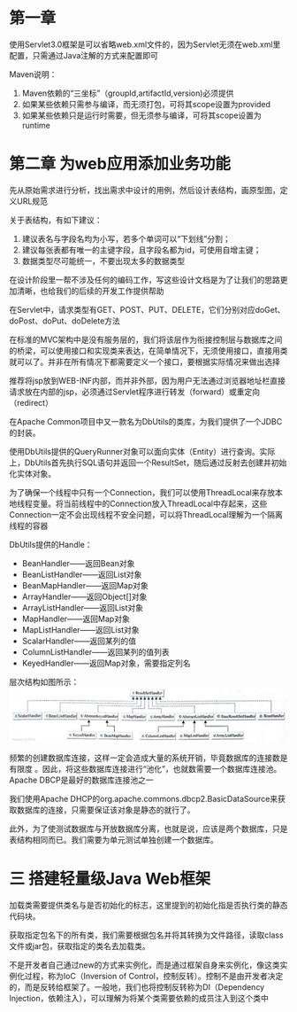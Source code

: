 # 第一章

使用Servlet3.0框架是可以省略web.xml文件的，因为Servlet无须在web.xml里配置，只需通过Java注解的方式来配置即可

Maven说明：

1. Maven依赖的“三坐标”（groupId,artifactId,version)必须提供
2. 如果某些依赖只需参与编译，而无须打包，可将其scope设置为provided
3. 如果某些依赖只是运行时需要，但无须参与编译，可将其scope设置为runtime

# 第二章 为web应用添加业务功能

先从原始需求进行分析，找出需求中设计的用例，然后设计表结构，画原型图，定义URL规范

关于表结构，有如下建议：

1. 建议表名与字段名均为小写，若多个单词可以“下划线”分割；
2. 建议每张表都有唯一的主键字段，且字段名都为id，可使用自增主键；
3. 数据类型尽可能统一，不要出现太多的数据类型

在设计阶段里一帮不涉及任何的编码工作，写这些设计文档是为了让我们的思路更加清晰，也给我们的后续的开发工作提供帮助

在Servlet中，请求类型有GET、POST、PUT、DELETE，它们分别对应doGet、doPost、doPut、doDelete方法

在标准的MVC架构中是没有服务层的，我们将该层作为衔接控制层与数据库之间的桥梁，可以使用接口和实现类来表达，在简单情况下，无须使用接口，直接用类就可以了。并非在所有情况下都需要定义一个接口，要根据实际情况来做出选择

推荐将jsp放到WEB-INF内部，而并非外部，因为用户无法通过浏览器地址栏直接请求放在内部的jsp，必须通过Servlet程序进行转发（forward）或重定向（redirect）

在Apache Common项目中又一款名为DbUtils的类库，为我们提供了一个JDBC的封装。

使用DbUtils提供的QueryRunner对象可以面向实体（Entity）进行查询。实际上，DbUtils首先执行SQL语句并返回一个ResultSet，随后通过反射去创建并初始化实体对象。

为了确保一个线程中只有一个Connection，我们可以使用ThreadLocal来存放本地线程变量。将当前线程中的Connection放入ThreadLocal中存起来，这些Connection一定不会出现线程不安全问题，可以将ThreadLocal理解为一个隔离线程的容器

DbUtils提供的Handle：

* BeanHandler——返回Bean对象
* BeanListHandler——返回List对象
* BeanMapHandler——返回Map对象
* ArrayHandler——返回Object[]对象
* ArrayListHandler——返回List对象
* MapHandler——返回Map对象
* MapListHandler——返回List对象
* ScalarHandler——返回某列的值
* ColumnListHandler——返回某列的值列表
* KeyedHandler——返回Map对象，需要指定列名

层次结构如图所示： ![ResultSetHandler结构图](image\ResultSetHandler结构图.png)

频繁的创建数据库连接，这样一定会造成大量的系统开销，毕竟数据库的连接数是有限度 。因此，将这些数据库连接进行“池化”，也就数需要一个数据库连接池。Apache DBCP是最好的数据库连接池之一

我们使用Apache DHCP的org.apache.commons.dbcp2.BasicDataSource来获取数据库的连接，只需要保证该对象是静态的就行了。

此外，为了使测试数据库与开放数据库分离，也就是说，应该是两个数据库，只是表结构相同而已。我们需要为单元测试单独创建一个数据库。

# 三 搭建轻量级Java Web框架

加载类需要提供类名与是否初始化的标志，这里提到的初始化指是否执行类的静态代码块。

获取指定包名下的所有类，我们需要根据包名并将其转换为文件路径，读取class文件或jar包，获取指定的类名去加载类。

不是开发者自己通过new的方式来实例化，而是通过框架自身来实例化，像这类实例化过程，称为IoC（Inversion of Control，控制反转）。控制不是由开发者决定的，而是反转给框架了。一般地，我们也将控制反转称为DI（Dependency Injection，依赖注入），可以理解为将某个类需要依赖的成员注入到这个类中